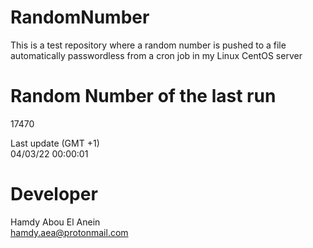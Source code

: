 # RandomNumber    
This is a test repository where a random number is pushed to a file automatically passwordless from a cron job in my Linux CentOS server    
# Random Number of the last run   
17470
      
Last update (GMT +1)    
04/03/22 00:00:01
# Developer    
Hamdy Abou El Anein   
hamdy.aea@protonmail.com
